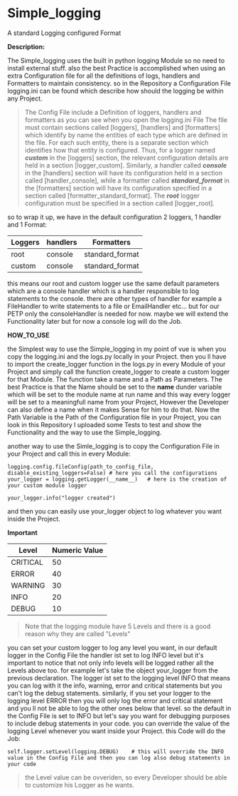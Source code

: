 # Simple_logging

A standard Logging configured Format 

**Description:**

The Simple_logging uses the built in python logging Module so no need to install external stuff. also the best Practice is accomplished when using
an extra Configuration file for all the definitions of logs, handlers and Formatters to maintain consistency. so in the Repository a Configuration
File logging.ini can be found which describe how should the logging be within any Project.

> The Config File include a Definition of loggers, handlers and  formatters as you can see when you open the logging.ini File
> The file must contain sections called [loggers], [handlers] and [formatters] which identify by name the entities of each type which
> are defined in the file. For each such entity, there is a separate section which identifies how that entity is configured. 
> Thus, for a logger named ***custom*** in the [loggers] section, the relevant configuration details are held in a section [logger_custom].
> Similarly, a handler called ***console*** in the [handlers] section will have its configuration held in a section called [handler_console],
> while a formatter called ***standard_format*** in the [formatters] section will have its configuration specified in a section called [formatter_standard_format]. 
> The ***root*** logger configuration must be specified in a section called [logger_root].

so to wrap it up, we have in the default configuration 2 loggers, 1 handler and 1 Format:

| Loggers | handlers | Formatters|
| ------ | ------ | ------ |
| root | console |  standard_format |
| custom | console |  standard_format |

this means our root and custom logger use the same default parameters which are a console handler which is a handler responsible to log
statements to the console. there are other types of handler for example a FileHandler to write statements to a file or EmailHandler etc...
but for our PETP only the consoleHandler is needed for now. maybe we will extend the Functionality later but for now a console log will do the Job.

**HOW_TO_USE**

the Simplest way to use the Simple_logging in my point of vue is when you copy the logging.ini and the logs.py locally in your Project.
then you ll have to import the create_logger function in the logs.py in every Module of your Project and simply call the function
create_logger to create a custom logger for that Module. The function take a name and a Path as Parameters. The best Practice is that
the Name should be set to the __name__ dunder variable which will be set to the module name at run name and this way every logger will be set
to a meaningfull name from your Project, However the Developer can also define a name when it makes Sense for him to do that.
Now the Path Variable is the Path of the Configuration file in your Project, you can look in this Repository I uploaded some Tests to test
and show the Functionality and the way to use the Simple_logging.

another way to use the Simle_logging is to copy the Configuration File in your Project and call this in every Module:
```
logging.config.fileConfig(path_to_config_file, disable_existing_loggers=False) # here you call the configurations
your_logger = logging.getLogger(__name__)   # here is the creation of your custom module logger

your_logger.info("logger created")
```
and then you can easily use your_logger object to log whatever you want inside the Project.

**Important**


| Level | Numeric Value |
| ------ | ------ |
| CRITICAL | 50 |
| ERROR | 40 | 
| WARNING | 30 |
| INFO | 20 |
| DEBUG | 10 | 
>  Note that the logging module have 5 Levels and there is a good reason why they are called "Levels"

you can set your custom logger to log any level you want, in our default logger in the Config File the handler ist set to log INFO level
but it's important to notice that not only info levels will be logged rather all the Levels above too.
for example let's take the object your_logger from the previous declaration. The logger ist set to the logging level INFO that means 
you can log with it the info, warning, error and critical statements but you can't log the debug statements. similarly, if you
set your logger to the logging level ERROR then you will only log the error and critical statement and you ll not be able
to log the other ones below that level. 
so the default in the Config File is set to INFO but let's say you want for debugging purposes to include debug statements in your code.
you can override the value of the logging Level whenever you want inside your Project. this Code will do the Job:

`self.logger.setLevel(logging.DEBUG)    # this will override the INFO value in the Config File and then you can log also debug statements in your code`

> the Level value can be ovveriden, so every Developer should be able to customize his Logger as he wants.




